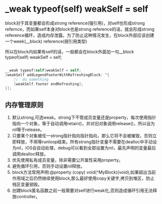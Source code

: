 # _weak typeof(self) weakSelf = self

block对于其变量都会形成strong reference(强引用)，对self也形成strong refernce，而如果self本身对block也是strong reference的话，就会形成strong reference循环，造成内存泄露。为了防止这种情况发生，在block外部应该创建一个week(__block) reference(弱引用类型)

所以在block内如果有self的话，一般都会在block外面加一句__block typeof(self) weakSelf = self;

``` Objective-C

__weak typeof(self)weakSelf = self;
[weakSelf addLegendFooterWithRefreshingBlock: ^{
	//	do something
	[weakSelf.footer endRefreshing];
}];

```

## 内存管理原则

1. 默认strong,可选weak。strong下不管成员变量还是property，每次使用指针指向一个对象，等于自动调用retain()，并对旧对象调用release()，所以设为nil等于release。
2. 只要某个对象被任一strong指针指向指针指向，那么它将不会被摧毁，否则立即释放，不用等runloop结束。所有strong指针变量不需要在dealloc中手动设为nil，iOS会自动处理，debug可以看到全部设置为nil，最先声明的变量最后调用dealloc释放。
3. 优先使用私有成员变量，除非需要公开属性采用property。
4. 避免循环引用，否则手动设置nil释放。
5. block方法常用声明:@property  (copy) void(^MyBlock)(void);如果超出当前作用域之后仍然继续使用block,那么最好使用copy关键字,拷贝到堆区，防止栈区变量销毁。
6. 创建block匿名函数之前一般需要对self进行weak化,否则造成循环引用无法释放controller。